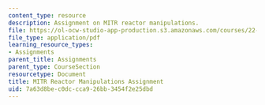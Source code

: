 ```yaml
---
content_type: resource
description: Assignment on MITR reactor manipulations.
file: https://ol-ocw-studio-app-production.s3.amazonaws.com/courses/22-091-nuclear-reactor-safety-spring-2008/7a63d8bec0dccca926bb3454f2e25dbd_MIT22_091S08_assn01.pdf
file_type: application/pdf
learning_resource_types:
- Assignments
parent_title: Assignments
parent_type: CourseSection
resourcetype: Document
title: MITR Reactor Manipulations Assignment
uid: 7a63d8be-c0dc-cca9-26bb-3454f2e25dbd
---
```


